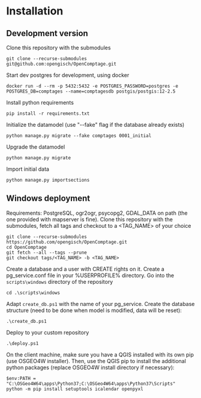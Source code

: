 # Installation

## Development version

Clone this repository with the submodules

    git clone --recurse-submodules git@github.com:opengisch/OpenComptage.git

Start dev postgres for development, using docker

    docker run -d --rm -p 5432:5432 -e POSTGRES_PASSWORD=postgres -e POSTGRES_DB=comptages --name=comptagesdb postgis/postgis:12-2.5

Install python requirements

    pip install -r requirements.txt

Initialize the datamodel (use "--fake" flag if the database already exists)

    python manage.py migrate --fake comptages 0001_initial

Upgrade the datamodel

    python manage.py migrate

Import initial data

    python manage.py importsections


## Windows deployment

Requirements: PostgreSQL, ogr2ogr, psycopg2, GDAL_DATA on path (the one provided with mapserver is fine).
Clone this repository with the submodules, fetch all tags and checkout to a <TAG_NAME> of your choice

    git clone --recurse-submodules https://github.com/opengisch/OpenComptage.git
    cd OpenComptage
    git fetch --all --tags --prune
    git checkout tags/<TAG_NAME> -b <TAG_NAME>

Create a database and a user with CREATE rights on it. Create a pg_service.conf file in your %USERPROFILE% directory.
Go into the `scripts\windows` directory of the repository

    cd .\scripts\windows

Adapt `create_db.ps1` with the name of your pg_service.
Create the database structure (need to be done when model is modified, data will be reset):

    .\create_db.ps1

Deploy to your custom repository

    .\deploy.ps1

On the client machine, make sure you have a QGIS installed with its own pip (use OSGEO4W installer).
Then, use the QGIS pip to install the additional python packages (replace OSGEO4W install directory if necessary):

    $env:PATH = "C:\OSGeo4W64\apps\Python37;C:\OSGeo4W64\apps\Python37\Scripts"
    python -m pip install setuptools icalendar openpyxl

